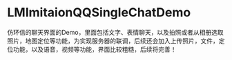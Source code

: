 # LMImitaionQQSingleChatDemo
仿环信的聊天界面的Demo，里面包括文字、表情聊天，以及拍照或者从相册选取照片，地图定位等功能，为实现服务器的联调，后续还会加入上传照片，文件，定位功能，以及语音，视频等功能，界面比较粗糙，后续将完善！
